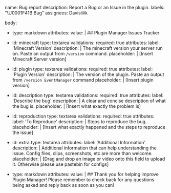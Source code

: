name: Bug report
description: Report a Bug or an Issue in the plugin.
labels: "\U0001F41B Bug"
assignees: Davisiiiik


body:
  - type: markdown
    attributes:
      value: |
        ## Plugin Manager Issues Tracker

  - id: minecraft
    type: textarea
    validations:
      required: true
    attributes:
      label: 'Minecraft Version'
      description: |
        The minecraft version your server run on. Paste an output from `/version`  command.
      placeholder: |
        [Insert Minecraft Server version]

  - id: plugin
    type: textarea
    validations:
      required: true
    attributes:
      label: 'Plugin Version'
      description: |
        The version of the plugin. Paste an output from `/version EventManager` command
      placeholder: |
        [Insert plugin version]

  - id: description
    type: textarea
    validations:
      required: true
    attributes:
      label: 'Describe the bug'
      description: |
        A clear and concise description of what the bug is.
      placeholder: |
        [Insert what exactly the problem is]

  - id: reproduction
    type: textarea
    validations:
      required: true
    attributes:
      label: 'To Reproduce'
      description: |
        Steps to reproduce the bug.
      placeholder: |
        [Insert what exactly happened and the steps to reproduce the issue]

  - id: extra
    type: textarea
    attributes:
      label: 'Additional Information'
      description: |
        Additional information that can help understanding the issue.
        Config files, clips, screenshots, etc are more than welcome.
      placeholder: |
        [Drag and drop an image or video onto this field to upload it. Otherwise please use pastebin for configs]

  - type: markdown
    attributes:
      value: |
        ## Thank you for helping improve Plugin Manager!
        Please remember to check back for any questions being asked and reply back as soon as you can!
